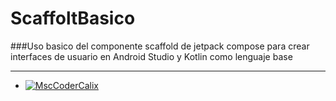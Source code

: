 # ScaffoltBasico

###Uso basico del componente scaffold de jetpack compose para crear interfaces de usuario en Android Studio y Kotlin como lenguaje base
 __________________________
 
 - [![MscCoderCalix](https://img.shields.io/badge/MscCoder-Calixto_Villega-1877F2?style=for-the-badge&logo=probot&logoColor=white&labelColor=black)]()</br>
 
##